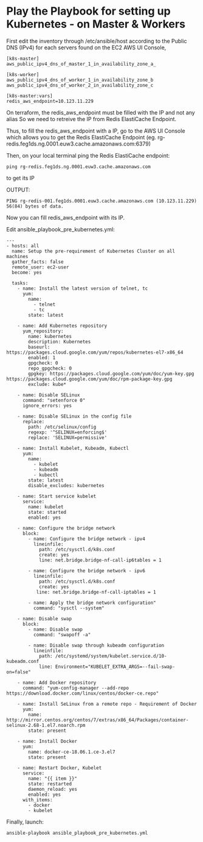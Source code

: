 # Play the Playbook for setting up Kubernetes - on Master & Workers

First edit the inventory through /etc/ansible/host
according to the Public DNS (IPv4) for each servers found on the EC2 AWS UI Console,
```console
[k8s-master]
aws_public_ipv4_dns_of_master_1_in_availability_zone_a_

[k8s-worker]
aws_public_ipv4_dns_of_worker_1_in_availability_zone_b
aws_public_ipv4_dns_of_worker_2_in_availability_zone_c

[k8s-master:vars]
redis_aws_endpoint=10.123.11.229
```

On terraform, the redis_aws_endpoint must be filled with the IP and not any alias
So we need to retreive the IP from Redis ElastiCache Endpoint.

Thus, to fill the redis_aws_endpoint with a IP,
go to the AWS UI Console which allows you to get the Redis ElastiCache Endpoint
(eg. rg-redis.feg1ds.ng.0001.euw3.cache.amazonaws.com:6379)

Then, on your local terminal ping the Redis ElastiCache endpoint:
```console
ping rg-redis.feg1ds.ng.0001.euw3.cache.amazonaws.com
```
to get its IP

OUTPUT:
```console
PING rg-redis-001.feg1ds.0001.euw3.cache.amazonaws.com (10.123.11.229) 56(84) bytes of data.
```

Now you can fill redis_aws_endpoint with its IP.


Edit ansible_playbook_pre_kubernetes.yml:
```console
---
- hosts: all
  name: Setup the pre-requirement of Kubernetes Cluster on all machines
  gather_facts: false
  remote_user: ec2-user
  become: yes

  tasks:
    - name: Install the latest version of telnet, tc
      yum:
        name:
          - telnet
          - tc
        state: latest

    - name: Add Kubernetes repository
      yum_repository:
        name: kubernetes
        description: Kubernetes
        baseurl: https://packages.cloud.google.com/yum/repos/kubernetes-el7-x86_64
        enabled: 1
        gpgcheck: 0
        repo_gpgcheck: 0
        gpgkey: https://packages.cloud.google.com/yum/doc/yum-key.gpg https://packages.cloud.google.com/yum/doc/rpm-package-key.gpg
        exclude: kube*

    - name: Disable SELinux
      command: "setenforce 0"
      ignore_errors: yes

    - name: Disable SELinux in the config file
      replace:
        path: /etc/selinux/config
        regexp: '^SELINUX=enforcing$'
        replace: 'SELINUX=permissive'

    - name: Install Kubelet, Kubeadm, Kubectl
      yum:
        name:
          - kubelet
          - kubeadm
          - kubectl
        state: latest
        disable_excludes: kubernetes

    - name: Start service kubelet
      service:
        name: kubelet
        state: started
        enabled: yes

    - name: Configure the bridge network
      block:
        - name: Configure the bridge network - ipv4
          lineinfile:
            path: /etc/sysctl.d/k8s.conf
            create: yes
            line: net.bridge.bridge-nf-call-ip6tables = 1

        - name: Configure the bridge network - ipv6
          lineinfile:
            path: /etc/sysctl.d/k8s.conf
            create: yes
           line: net.bridge.bridge-nf-call-iptables = 1

        - name: Apply the bridge network configuration"
          command: "sysctl --system"
    
    - name: Disable swap
      block:      
        - name: Disable swap
          command: "swapoff -a"
          
        - name: Disable swap through kubeadm configuration
          lineinfile:
            path: /etc/systemd/system/kubelet.service.d/10-kubeadm.conf
            line: Environment="KUBELET_EXTRA_ARGS=--fail-swap-on=false"

    - name: Add Docker repository
      command: "yum-config-manager --add-repo https://download.docker.com/linux/centos/docker-ce.repo"

    - name: Install SeLinux from a remote repo - Requirement of Docker
      yum:
        name: http://mirror.centos.org/centos/7/extras/x86_64/Packages/container-selinux-2.68-1.el7.noarch.rpm
        state: present

    - name: Install Docker
      yum:
        name: docker-ce-18.06.1.ce-3.el7
        state: present

    - name: Restart Docker, Kubelet
      service:
        name: "{{ item }}"
        state: restarted
        daemon_reload: yes
        enabled: yes
      with_items:
        - docker
        - kubelet

```

Finally, launch:
```console
ansible-playbook ansible_playbook_pre_kubernetes.yml 
```
